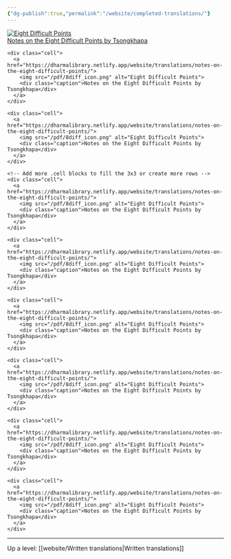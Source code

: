 ```yaml
---
{"dg-publish":true,"permalink":"/website/completed-translations/"}
---
```


<div class="grid">
    <!-- Repeat this .cell block for each item. Add more to create more rows. -->
    <div class="cell">
      <a href="https://dharmalibrary.netlify.app/website/translations/notes-on-the-eight-difficult-points/">
        <img src="/pdf/8diff_icon.png" alt="Eight Difficult Points">
        <div class="caption">Notes on the Eight Difficult Points by Tsongkhapa</div>
      </a>
    </div>

    <div class="cell">
      <a href="https://dharmalibrary.netlify.app/website/translations/notes-on-the-eight-difficult-points/">
        <img src="/pdf/8diff_icon.png" alt="Eight Difficult Points">
        <div class="caption">Notes on the Eight Difficult Points by Tsongkhapa</div>
      </a>
    </div>

    <div class="cell">
      <a href="https://dharmalibrary.netlify.app/website/translations/notes-on-the-eight-difficult-points/">
        <img src="/pdf/8diff_icon.png" alt="Eight Difficult Points">
        <div class="caption">Notes on the Eight Difficult Points by Tsongkhapa</div>
      </a>
    </div>

    <!-- Add more .cell blocks to fill the 3x3 or create more rows -->
    <div class="cell">
      <a href="https://dharmalibrary.netlify.app/website/translations/notes-on-the-eight-difficult-points/">
        <img src="/pdf/8diff_icon.png" alt="Eight Difficult Points">
        <div class="caption">Notes on the Eight Difficult Points by Tsongkhapa</div>
      </a>
    </div>

    <div class="cell">
      <a href="https://dharmalibrary.netlify.app/website/translations/notes-on-the-eight-difficult-points/">
        <img src="/pdf/8diff_icon.png" alt="Eight Difficult Points">
        <div class="caption">Notes on the Eight Difficult Points by Tsongkhapa</div>
      </a>
    </div>

    <div class="cell">
      <a href="https://dharmalibrary.netlify.app/website/translations/notes-on-the-eight-difficult-points/">
        <img src="/pdf/8diff_icon.png" alt="Eight Difficult Points">
        <div class="caption">Notes on the Eight Difficult Points by Tsongkhapa</div>
      </a>
    </div>

    <div class="cell">
      <a href="https://dharmalibrary.netlify.app/website/translations/notes-on-the-eight-difficult-points/">
        <img src="/pdf/8diff_icon.png" alt="Eight Difficult Points">
        <div class="caption">Notes on the Eight Difficult Points by Tsongkhapa</div>
      </a>
    </div>

    <div class="cell">
      <a href="https://dharmalibrary.netlify.app/website/translations/notes-on-the-eight-difficult-points/">
        <img src="/pdf/8diff_icon.png" alt="Eight Difficult Points">
        <div class="caption">Notes on the Eight Difficult Points by Tsongkhapa</div>
      </a>
    </div>

    <div class="cell">
      <a href="https://dharmalibrary.netlify.app/website/translations/notes-on-the-eight-difficult-points/">
        <img src="/pdf/8diff_icon.png" alt="Eight Difficult Points">
        <div class="caption">Notes on the Eight Difficult Points by Tsongkhapa</div>
      </a>
    </div>
  </div>



---
Up a level: [[website/Written translations\|Written translations]]